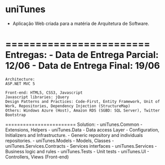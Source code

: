 uniTunes
========================

- Aplicação Web criada para a matéria de Arquitetura de Software.

========================
	Entregas:
	- Data de Entrega Parcial: 12/06
	- Data de Entrega Final: 19/06
========================
	Architecture:
	ASP.NET MVC 5

	Front-end: HTML5, CSS3, Javascript
	Javascript libraries: jQuery
	Design Patterns and Practices: Code-First, Entity Framework, Unit of Work, Repositories, Dependency Injection (StructureMap)
	Others: Windows Azure (Host), Amazon RDS (SGBD: SQL Server), Twitter Bootstrap
========================
	Solution:
	- uniTunes.Common
		- Extensions, Helpers
	- uniTunes.Data
	  	- Data access Layer
		- Configuration, Initializers and Infrastructure.
		- Generic repository and individuals repositories.
	- uniTunes.Models
		- Models, Classes
	- uniTunes.Services.Contracts
		- Services interfaces
	- uniTunes.Services
		- Business logic and rules
	- uniTunes.Tests
		- Unit tests
	- uniTunes.UI
		- Controllers, Views (Front-end)
